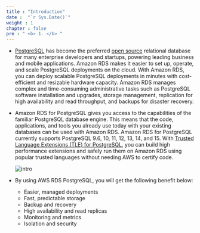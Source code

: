 ```yaml
---
title : "Introduction"
date :  "`r Sys.Date()`" 
weight : 1 
chapter : false
pre : " <b> 1. </b> "
---
```

- [PostgreSQL](https://aws.amazon.com/rds/postgresql/what-is-postgresql/) has become the preferred [open source](https://aws.amazon.com/products/databases/open-source-databases/) relational database for many enterprise developers and startups, powering leading business and mobile applications. Amazon RDS makes it easier to set up, operate, and scale PostgreSQL deployments on the cloud. With Amazon RDS, you can deploy scalable PostgreSQL deployments in minutes with cost-efficient and resizable hardware capacity. Amazon RDS manages complex and time-consuming administrative tasks such as PostgreSQL software installation and upgrades, storage management, replication for high availability and read throughput, and backups for disaster recovery.

- Amazon RDS for PostgreSQL gives you access to the capabilities of the familiar PostgreSQL database engine. This means that the code, applications, and tools you already use today with your existing databases can be used with Amazon RDS. Amazon RDS for PostgreSQL currently supports PostgreSQL 9.6, 10, 11, 12, 13, 14, and 15. With [Trusted Language Extensions (TLE) for PostgreSQL](https://aws.amazon.com/rds/postgresql/features/), you can build high performance extensions and safely run them on Amazon RDS using popular trusted languages without needing AWS to certify code.

     ![intro](/images/1/2.png)
     
- By using AWS RDS PostgreSQL, you will get the following benefit below:
    - Easier, managed deployments
    - Fast, predictable storage
    - Backup and recovery
    - High availability and read replicas
    - Monitoring and metrics 
    - Isolation and security



